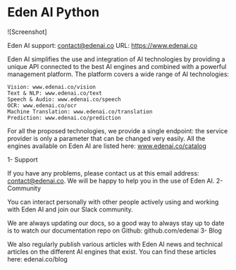 # Eden AI Python

![Screenshot]

Eden AI support: contact@edenai.co              URL: https://www.edenai.co


Eden AI simplifies the use and integration of AI technologies by providing a unique API connected to the best AI engines and combined with a powerful management platform. The platform covers a wide range of AI technologies:

    Vision: www.edenai.co/vision
    Text & NLP: www.edenai.co/text
    Speech & Audio: www.edenai.co/speech
    OCR: www.edenai.co/ocr
    Machine Translation: www.edenai.co/translation
    Prediction: www.edenai.co/prediction

For all the proposed technologies, we provide a single endpoint: the service provider is only a parameter that can be changed very easily. All the engines available on Eden AI are listed here: www.edenai.co/catalog

1- Support

If you have any problems, please contact us at this email address: contact@edenai.co. We will be happy to help you in the use of Eden AI.
2- Community

You can interact personally with other people actively using and working with Eden AI and join our Slack community.

We are always updating our docs, so a good way to always stay up to date is to watch our documentation repo on Github: github.com/edenai
3- Blog

We also regularly publish various articles with Eden AI news and technical articles on the different AI engines that exist. You can find these articles here: edenai.co/blog
